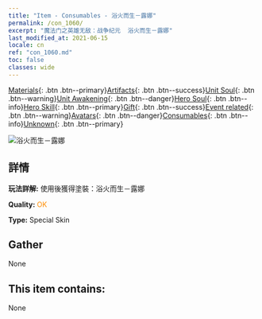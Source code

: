 ```yaml
---
title: "Item - Consumables - 浴火而生－露娜"
permalink: /con_1060/
excerpt: "魔法门之英雄无敌：战争纪元  浴火而生－露娜"
last_modified_at: 2021-06-15
locale: cn
ref: "con_1060.md"
toc: false
classes: wide
---
```

 [Materials](/ItemsCN/){: .btn .btn--primary}[Artifacts](/ItemsCN/Artifacts/){: .btn .btn--success}[Unit Soul](/ItemsCN/UnitSoul/){: .btn .btn--warning}[Unit Awakening](/ItemsCN/UnitAwakening/){: .btn .btn--danger}[Hero Soul](/ItemsCN/HeroSoul/){: .btn .btn--info}[Hero Skill](/ItemsCN/HeroSkill/){: .btn .btn--primary}[Gift](/ItemsCN/Gift/){: .btn .btn--success}[Event related](/ItemsCN/Events/){: .btn .btn--warning}[Avatars](/ItemsCN/Avatars/){: .btn .btn--danger}[Consumables](/ItemsCN/Consumables/){: .btn .btn--info}[Unknown](/ItemsCN/Unknown/){: .btn .btn--primary}

 ![浴火而生－露娜](/images/h/h_Luna3.jpg)

## 詳情
 **玩法詳解:** 使用後獲得塗裝：浴火而生－露娜

 **Quality:** <span style="color: #FF8C00">OK</span>

 **Type:** Special Skin

## Gather

  None

## This item contains:

  None

